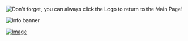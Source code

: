 ![Don't forget, you can always click the Logo to return to the Main Page!](https://user-images.githubusercontent.com/51854990/86283238-4bb2bb00-bbe9-11ea-9d33-d17e5aa39d2d.png)

![Info banner](https://user-images.githubusercontent.com/51854990/86285678-b960e600-bbed-11ea-9fd6-f76bde9f23a2.jpg)

[![Image](https://user-images.githubusercontent.com/51854990/64075591-bee65a80-ccc2-11e9-996d-4f72d9f2d9ef.jpg)](https://store.steampowered.com/app/895400/Deadside/ "You can buy the game Here!")
